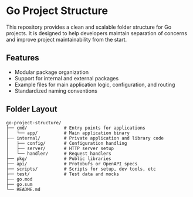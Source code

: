 # Go Project Structure

This repository provides a clean and scalable folder structure for Go projects. It is designed to help developers maintain separation of concerns and improve project maintainability from the start.

## Features

- Modular package organization
- Support for internal and external packages
- Example files for main application logic, configuration, and routing
- Standardized naming conventions

## Folder Layout

```text
go-project-structure/
├── cmd/              # Entry points for applications
│   └── app/          # Main application binary
├── internal/         # Private application and library code
│   ├── config/       # Configuration handling
│   ├── server/       # HTTP server setup
│   └── handler/      # Request handlers
├── pkg/              # Public libraries
├── api/              # Protobufs or OpenAPI specs
├── scripts/          # Scripts for setup, dev tools, etc
├── test/             # Test data and mocks
├── go.mod
├── go.sum
└── README.md
